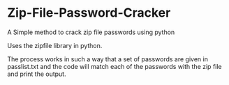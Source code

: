 # Zip-File-Password-Cracker
A Simple method to crack zip file passwords using python


Uses the zipfile library in python. 

The process works in such a way that a set of passwords are given in passlist.txt and the code will match each of the passwords with the zip file and print the output.
